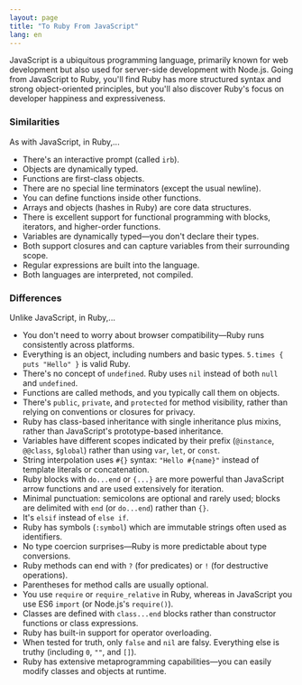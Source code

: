 ```yaml
---
layout: page
title: "To Ruby From JavaScript"
lang: en
---
```


JavaScript is a ubiquitous programming language, primarily known for web
development but also used for server-side development with Node.js. Going
from JavaScript to Ruby, you'll find Ruby has more structured syntax and
strong object-oriented principles, but you'll also discover Ruby's focus
on developer happiness and expressiveness.

### Similarities

As with JavaScript, in Ruby,...

* There's an interactive prompt (called `irb`).
* Objects are dynamically typed.
* Functions are first-class objects.
* There are no special line terminators (except the usual newline).
* You can define functions inside other functions.
* Arrays and objects (hashes in Ruby) are core data structures.
* There is excellent support for functional programming with blocks,
  iterators, and higher-order functions.
* Variables are dynamically typed—you don't declare their types.
* Both support closures and can capture variables from their
  surrounding scope.
* Regular expressions are built into the language.
* Both languages are interpreted, not compiled.


### Differences

Unlike JavaScript, in Ruby,...

* You don't need to worry about browser compatibility—Ruby runs
  consistently across platforms.
* Everything is an object, including numbers and basic types.
  `5.times { puts "Hello" }` is valid Ruby.
* There's no concept of `undefined`. Ruby uses `nil` instead of both
  `null` and `undefined`.
* Functions are called methods, and you typically call them on objects.
* There's `public`, `private`, and `protected` for method visibility,
  rather than relying on conventions or closures for privacy.
* Ruby has class-based inheritance with single inheritance plus mixins,
  rather than JavaScript's prototype-based inheritance.
* Variables have different scopes indicated by their prefix (`@instance`,
  `@@class`, `$global`) rather than using `var`, `let`, or `const`.
* String interpolation uses `#{}` syntax: `"Hello #{name}"` instead of
  template literals or concatenation.
* Ruby blocks with `do...end` or `{...}` are more powerful than
  JavaScript arrow functions and are used extensively for iteration.
* Minimal punctuation: semicolons are optional and rarely used; blocks are delimited with `end` (or `do...end`) rather than `{}`.
* It's `elsif` instead of `else if`.
* Ruby has symbols (`:symbol`) which are immutable strings often used
  as identifiers.
* No type coercion surprises—Ruby is more predictable about type
  conversions.
* Ruby methods can end with `?` (for predicates) or `!` (for
  destructive operations).
* Parentheses for method calls are usually optional.
* You use `require` or `require_relative` in Ruby, whereas in JavaScript you use ES6 `import` (or Node.js's `require()`).
* Classes are defined with `class...end` blocks rather than constructor
  functions or class expressions.
* Ruby has built-in support for operator overloading.
* When tested for truth, only `false` and `nil` are falsy. Everything
  else is truthy (including `0`, `""`, and `[]`).
* Ruby has extensive metaprogramming capabilities—you can easily
  modify classes and objects at runtime.
